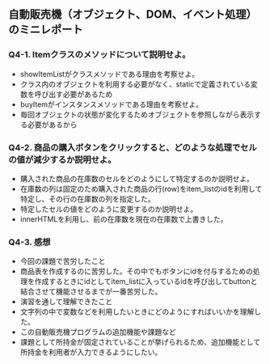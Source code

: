 ## 自動販売機（オブジェクト、DOM、イベント処理）のミニレポート
### Q4-1. Itemクラスのメソッドについて説明せよ。
* showItemListがクラスメソッドである理由を考察せよ。
 * クラス内のオブジェクトを利用する必要がなく、staticで定義されている変数を呼び出す必要があるため
* buyItemがインスタンスメソッドである理由を考察せよ。
 * 毎回オブジェクトの状態が変化するためオブジェクトを参照しながら表示する必要があるから
### Q4-2. 商品の購入ボタンをクリックすると、どのような処理でセルの値が減少するか説明せよ。
* 購入された商品の在庫数のセルをどのようにして特定するのか説明せよ。
 * 在庫数の列は固定のため購入された商品の行(row)をitem_listのidを利用して特定し、その行の在庫数の列を指定した。
* 特定したセルの値をどのように変更するのか説明せよ。
 * innerHTMLを利用し、前の在庫数を現在の在庫数で上書きした。
### Q4-3. 感想
* 今回の課題で苦労したこと
 * 商品表を作成するのに苦労した。その中でもボタンにidを付与するための処理を作成するときにidとしてitem_listに入っているidを呼び出してbuttonと結合させて機能させるまでが一番苦労した。
* 演習を通して理解できたこと
 * 文字列の中で変数などを利用したいときにどのようにすればいいかを理解した。
* この自動販売機プログラムの追加機能や課題など
 * 課題として所持金が固定されていることが挙げられるため、追加機能として所持金を利用者が入力できるようにしたい。